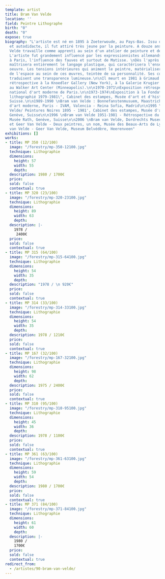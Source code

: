```yaml
---
template: artist
title: Bram Van Velde
location: ''
field: Peintre Lithographe
birth: "0"
death: "0"
expose: true
biography: "L'artiste est né en 1895 à Zoeterwoude, au Pays-Bas. Issu de famille pauvre
  et autodidacte, il fut attiré très jeune par la peinture. A douze ans, Bram Van
  Velde travaille comme apprenti au sein d'un atelier de peinture et de décoration.
  L'artiste fut grandement influencé par les expressionnistes allemands, et recevra,
  à Paris, l'influence des fauves et surtout de Matisse. \nDès l'après guerre, l'artiste
  maîtrisera entièrement le langage plastique, qui caractérisera l'ensemble de son
  oeuvre. Les tensions intérieures qui animent le peintre, matérialiseront sa conception
  de l'espace au sein de ces œuvres, teintée de sa personnalité. Ses compositions
  traduisent une transparence lumineuse.\n\nIl meurt en 1981 à Grimaud.\n\n962-1964\nExposition
  rétrospective à la Knoedler Gallery (New York), à la Galerie Krugier (Genève) et
  au Walker Art Center (Minneapolis).\n\n1970-1971\nExposition rétrospective au Musée
  national d'art moderne de Paris.\n\n1973-1974\nExposition à la Fondation Maeght.\n\n1984\n\"Oeuvre
  lithographié 1979-1981\", Cabinet des estampes, Musée d'art et d'histoire, Genève,
  Suisse.\n\n1989-1990 \nBram van Velde : Bonnefanstenmusuem, Maastricht - Musée national
  d'art moderne, Paris - IVAM, Valencia - Reina Sofia, Madrid\n\n1995 \n'Bram van
  Velde/ Peintures Noires 1895 - 1981', Cabinet des estampes, Musée d'art et d'histoire,
  Genève, Suisse\n\n1996 \nBram van Velde 1951-1981 - Rétrospective du centenaire,
  Musée Rath, Genève, Suisse\n\n2006 \nBram van Velde, Dordrechts Museum, Dordrecht\n\n2010\nBram
  et Geer Van Velde - Deux peintres, un nom, Musée des Beaux-Arts de Lyon, Lyon\n\n2011\nBram
  van Velde - Geer Van Velde, Museum Belvédère, Heerenveen"
exhibitions: []
works:
- title: MP 350 (12/100)
  image: "/forestry/mp-350-12100.jpg"
  technique: Lithographie
  dimensions:
    height: 57
    width: 55
    depth: 
  description: 1980 / 1700€
  price: 
  sold: false
  contextual: true
- title: MP 320 (23/100)
  image: "/forestry/mp-320-23100.jpg"
  technique: Lithographie
  dimensions:
    height: 89
    width: 63
    depth: 
  description: |-
    1978 /
     2400€
  price: 
  sold: false
  contextual: true
- title: MP 315 (64/100)
  image: "/forestry/mp-315-64100.jpg"
  technique: Lithographie
  dimensions:
    height: 54
    width: 35
    depth: 
  description: "1978 / \n 920€"
  price: 
  sold: false
  contextual: true
- title: MP 314 (33/100)
  image: "/forestry/mp-314-33100.jpg"
  technique: Lithographie
  dimensions:
    height: 54
    width: 35
    depth: 
  description: 1978 / 1210€
  price: 
  sold: false
  contextual: true
- title: MP 167 (32/100)
  image: "/forestry/mp-167-32100.jpg"
  technique: Lithographie
  dimensions:
    height: 98
    width: 62
    depth: 
  description: 1975 / 2400€
  price: 
  sold: false
  contextual: true
- title: MP 310 (95/100)
  image: "/forestry/mp-310-95100.jpg"
  technique: Lithographie
  dimensions:
    height: 45
    width: 36
    depth: 
  description: 1978 / 1100€
  price: 
  sold: false
  contextual: true
- title: MP 361 (63/100)
  image: "/forestry/mp-361-63100.jpg"
  technique: Lithographie
  dimensions:
    height: 59
    width: 54
    depth: 
  description: 1980 / 1700€
  price: 
  sold: false
  contextual: true
- title: MP 371 (84/100)
  image: "/forestry/mp-371-84100.jpg"
  technique: Lithographie
  dimensions:
    height: 61
    width: 60
    depth: 
  description: |-
    1980 /
    1700€
  price: 
  sold: false
  contextual: true
redirect_from:
  - /artistes/90-bram-van-velde/
---
```


